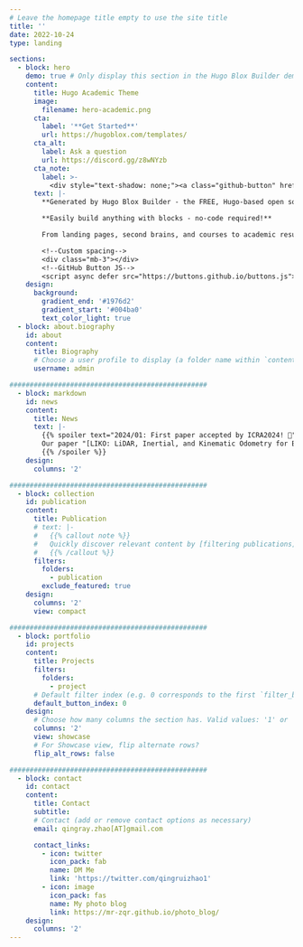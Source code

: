 ```yaml
---
# Leave the homepage title empty to use the site title
title: ''
date: 2022-10-24
type: landing

sections:
  - block: hero
    demo: true # Only display this section in the Hugo Blox Builder demo site
    content:
      title: Hugo Academic Theme
      image:
        filename: hero-academic.png
      cta:
        label: '**Get Started**'
        url: https://hugoblox.com/templates/
      cta_alt:
        label: Ask a question
        url: https://discord.gg/z8wNYzb
      cta_note:
        label: >-
          <div style="text-shadow: none;"><a class="github-button" href="https://github.com/HugoBlox/hugo-blox-builder" data-icon="octicon-star" data-size="large" data-show-count="true" aria-label="Star">Star Hugo Blox Builder</a></div><div style="text-shadow: none;"><a class="github-button" href="https://github.com/HugoBlox/theme-academic-cv" data-icon="octicon-star" data-size="large" data-show-count="true" aria-label="Star">Star the Academic template</a></div>
      text: |-
        **Generated by Hugo Blox Builder - the FREE, Hugo-based open source website builder trusted by 500,000+ sites.**

        **Easily build anything with blocks - no-code required!**

        From landing pages, second brains, and courses to academic resumés, conferences, and tech blogs.

        <!--Custom spacing-->
        <div class="mb-3"></div>
        <!--GitHub Button JS-->
        <script async defer src="https://buttons.github.io/buttons.js"></script>
    design:
      background:
        gradient_end: '#1976d2'
        gradient_start: '#004ba0'
        text_color_light: true
  - block: about.biography
    id: about
    content:
      title: Biography
      # Choose a user profile to display (a folder name within `content/authors/`)
      username: admin

#################################################
  - block: markdown
    id: news
    content:
      title: News
      text: |-
        {{% spoiler text="2024/01: First paper accepted by ICRA2024! 🎉" %}}
        Our paper "[LIKO: LiDAR, Inertial, and Kinematic Odometry for Bipedal Robots]({{< relref "/publication/zhao-2024/_index.md" >}})" accepted by ICRA 2024 for oral presentation! This is my first academic paper and I cannot wait to go to Yokohama!
        {{% /spoiler %}}
    design:
      columns: '2'

#################################################
  - block: collection
    id: publication
    content:
      title: Publication
      # text: |-
      #   {{% callout note %}}
      #   Quickly discover relevant content by [filtering publications](./publication/).
      #   {{% /callout %}}
      filters:
        folders:
          - publication
        exclude_featured: true
    design:
      columns: '2'
      view: compact

#################################################      
  - block: portfolio
    id: projects
    content:
      title: Projects
      filters:
        folders:
          - project
      # Default filter index (e.g. 0 corresponds to the first `filter_button` instance below).
      default_button_index: 0
    design:
      # Choose how many columns the section has. Valid values: '1' or '2'.
      columns: '2'
      view: showcase
      # For Showcase view, flip alternate rows?
      flip_alt_rows: false

#################################################  
  - block: contact
    id: contact
    content:
      title: Contact
      subtitle:
      # Contact (add or remove contact options as necessary)
      email: qingray.zhao[AT]gmail.com

      contact_links:
        - icon: twitter
          icon_pack: fab
          name: DM Me
          link: 'https://twitter.com/qingruizhao1'
        - icon: image
          icon_pack: fas
          name: My photo blog
          link: https://mr-zqr.github.io/photo_blog/
    design:
      columns: '2'
---
```

